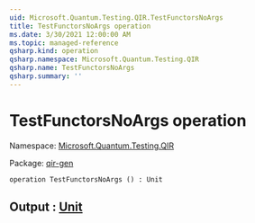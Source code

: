 ```yaml
---
uid: Microsoft.Quantum.Testing.QIR.TestFunctorsNoArgs
title: TestFunctorsNoArgs operation
ms.date: 3/30/2021 12:00:00 AM
ms.topic: managed-reference
qsharp.kind: operation
qsharp.namespace: Microsoft.Quantum.Testing.QIR
qsharp.name: TestFunctorsNoArgs
qsharp.summary: ''
---
```


# TestFunctorsNoArgs operation

Namespace: [Microsoft.Quantum.Testing.QIR](xref:Microsoft.Quantum.Testing.QIR)

Package: [qir-gen](https://nuget.org/packages/qir-gen)




```qsharp
operation TestFunctorsNoArgs () : Unit
```


## Output : [Unit](xref:microsoft.quantum.lang-ref.unit)

